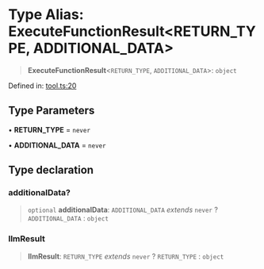 # Type Alias: ExecuteFunctionResult\<RETURN_TYPE, ADDITIONAL_DATA\>

> **ExecuteFunctionResult**\<`RETURN_TYPE`, `ADDITIONAL_DATA`\>: `object`

Defined in: [tool.ts:20](https://github.com/GeoDaCenter/openassistant/blob/0a6a7e7306d75a25dc968b3117f04cb7bd613bec/packages/utils/src/tool.ts#L20)

## Type Parameters

• **RETURN_TYPE** = `never`

• **ADDITIONAL_DATA** = `never`

## Type declaration

### additionalData?

> `optional` **additionalData**: `ADDITIONAL_DATA` *extends* `never` ? `ADDITIONAL_DATA` : `object`

### llmResult

> **llmResult**: `RETURN_TYPE` *extends* `never` ? `RETURN_TYPE` : `object`
